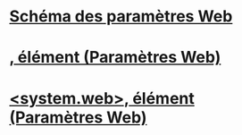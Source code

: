 # [Schéma des paramètres Web](index.md)
# [<applicationPool>, élément (Paramètres Web)](applicationpool-element-web-settings.md)
# [<system.web>, élément (Paramètres Web)](system-web-element-web-settings.md)
